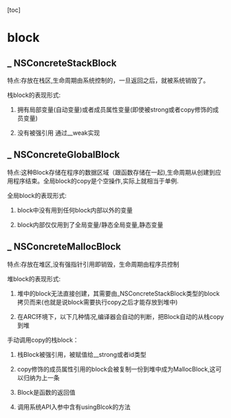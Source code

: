 [toc] 

# block 

## _ NSConcreteStackBlock 

特点:存放在栈区,生命周期由系统控制的，一旦返回之后，就被系统销毁了。 

栈block的表现形式: 

1. 拥有局部变量(自动变量)或者成员属性变量(即使被strong或者copy修饰的成员变量) 

2. 没有被强引用 通过__weak实现 

## _ NSConcreteGlobalBlock 

特点:这种Block存储在程序的数据区域（跟函数存储在一起),生命周期从创建到应用程序结束。全局block的copy是个空操作,实际上就相当于单例. 

全局block的表现形式: 

1. block中没有用到任何block内部以外的变量 

2. block内部仅仅用到了全局变量/静态全局变量,静态变量 

## _ NSConcreteMallocBlock 

特点:存放在堆区,没有强指针引用即销毁，生命周期由程序员控制 

堆block的表现形式: 

1. 堆中的block无法直接创建，其需要由_NSConcreteStackBlock类型的block拷贝而来(也就是说block需要执行copy之后才能存放到堆中) 

2. 在ARC环境下，以下几种情况,编译器会自动的判断，把Block自动的从栈copy到堆 

手动调用copy的栈block： 

1. 栈Block被强引用，被赋值给__strong或者id类型 

2. copy修饰的成员属性引用的block会被复制一份到堆中成为MallocBlock,这可以归纳为上一条 

3. Block是函数的返回值 

4. 调用系统API入参中含有usingBlcok的方法 

